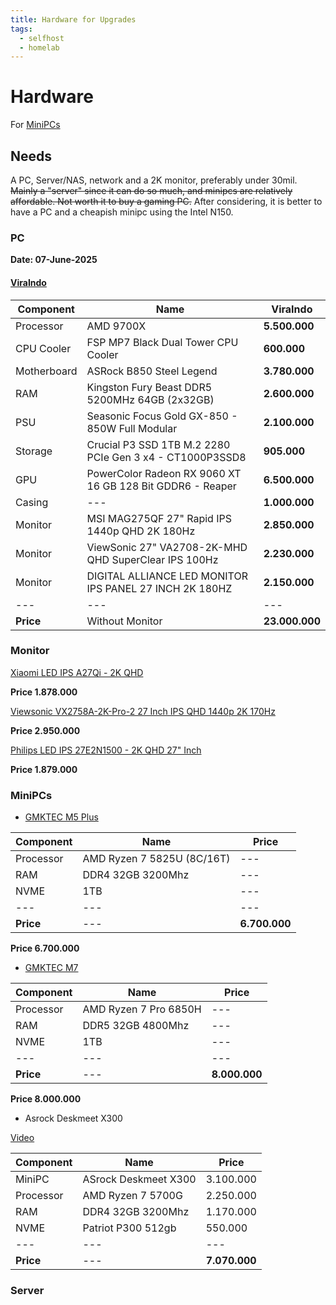 ```yaml
---
title: Hardware for Upgrades
tags:
  - selfhost
  - homelab
---
```


# Hardware

For [MiniPCs](./minipc.md)

## Needs

A PC, Server/NAS, network and a 2K monitor, preferably under 30mil.
~~Mainly a "server" since it can do so much, and minipcs are relatively affordable. Not worth it to buy a gaming PC.~~
After considering, it is better to have a PC and a cheapish minipc using the Intel N150.

### PC

**Date: 07-June-2025**

#### [ViraIndo](https://viraindo.com/)

| Component | Name | ViraIndo |
| --- | --- | --- |
| Processor | AMD 9700X | **5.500.000** |
| CPU Cooler | FSP MP7 Black Dual Tower CPU Cooler | **600.000** |
| Motherboard | ASRock B850 Steel Legend | **3.780.000** |
| RAM | Kingston Fury Beast DDR5 5200MHz 64GB (2x32GB) | **2.600.000** |
| PSU | Seasonic Focus Gold GX-850 - 850W Full Modular | **2.100.000** |
| Storage | Crucial P3 SSD 1TB M.2 2280 PCIe Gen 3 x4 - CT1000P3SSD8 | **905.000** |
| GPU | PowerColor Radeon RX 9060 XT 16 GB 128 Bit GDDR6 - Reaper | **6.500.000** |
| Casing | --- | **1.000.000** |
| Monitor | MSI MAG275QF 27" Rapid IPS 1440p QHD 2K 180Hz | **2.850.000** |
| Monitor | ViewSonic 27" VA2708-2K-MHD QHD SuperClear IPS 100Hz | **2.230.000** |
| Monitor | DIGITAL ALLIANCE LED MONITOR IPS PANEL 27 INCH 2K 180HZ | **2.150.000** |
| --- | --- | --- |
| **Price** | Without Monitor | **23.000.000** |


### Monitor
[Xiaomi LED IPS A27Qi - 2K QHD](https://www.tokopedia.com/tokobaruofficial/monitor-xiaomi-led-ips-a27qi-2k-qhd-27-inch-garansi-resmi-3-tahun-1730909484614190427?extParam=ivf%3Dfalse%26keyword%3D2k+monitor+27+inch%26search_id%3D20250523172833FD2050BBFFF0ED154PON%26src%3Dsearch&t_id=1748021321878&t_st=1&t_pp=search_result&t_efo=search_pure_goods_card&t_ef=goods_search&t_sm=&t_spt=search_result)

**Price 1.878.000**

[Viewsonic VX2758A-2K-Pro-2 27 Inch IPS QHD 1440p 2K 170Hz](https://www.tokopedia.com/abditama-official/monitor-led-viewsonic-vx2758a-2k-pro-2-27-ips-1440p-qhd-170hz-ergo-vx2758a-2k-pro2-seller?extParam=ivf%3Dtrue%26keyword%3D2k+monitor+27+inch%26search_id%3D20250523172833FD2050BBFFF0ED154PON%26src%3Dsearch%26whid%3D41808&t_id=1748021393932&t_st=1&t_pp=search_result&t_efo=search_pure_goods_card&t_ef=goods_search&t_sm=&t_spt=search_result)

**Price 2.950.000**

[Philips LED IPS 27E2N1500 - 2K QHD 27" Inch](https://www.tokopedia.com/jayapc/monitor-philips-led-ips-27e2n1500-2k-qhd-27-inch?extParam=ivf%3Dfalse%26keyword%3D2k+monitor+27+inch%26search_id%3D20250523172833FD2050BBFFF0ED154PON%26src%3Dsearch&t_id=1748021511446&t_st=1&t_pp=search_result&t_efo=search_pure_goods_card&t_ef=goods_search&t_sm=&t_spt=search_result)

**Price 1.879.000**

### MiniPCs

- [GMKTEC M5 Plus](https://www.tokopedia.com/gmktecminipc/mini-pc-amd-ryzen-7-5825u-gmktec-m5-plus-16gb-ram-ddr4-512-ssd-nvme-windows-11-pro-1730786125027247972?extParam=ivf%3Dfalse%26keyword%3Dgmktec+m5+plus%26search_id%3D20250514140011E99F3F53DAD4C111DR6X%26src%3Dsearch&t_id=1747231038629&t_st=3&t_pp=search_result&t_efo=search_pure_goods_card&t_ef=goods_search&t_sm=&t_spt=search_result)

| Component | Name | Price |
|--- | --- | --- |
| Processor | AMD Ryzen 7 5825U (8C/16T) | --- |
| RAM | DDR4 32GB 3200Mhz | --- |
| NVME | 1TB | ---|
| --- | --- | --- |
| **Price** | --- | **6.700.000** |

**Price 6.700.000**

- [GMKTEC M7](https://www.tokopedia.com/gmktecminipc/mini-pc-gaming-amd-ryzen-7-6850h-gmktec-m7-16gb-ddr5-512gb-ssd-nvme-windows-11-pro-ori-1730995782325274468?extParam=src%3Dshop%26whid%3D18156184&aff_unique_id=&channel=others&chain_key=)

| Component | Name | Price |
|--- | --- | --- |
| Processor | AMD Ryzen 7 Pro 6850H | --- |
| RAM | DDR5 32GB 4800Mhz | --- |
| NVME | 1TB | ---|
| --- | --- | --- |
| **Price** | --- | **8.000.000** |

**Price 8.000.000**

- Asrock Deskmeet X300

[Video](https://www.youtube.com/watch?v=PEGnwOB0OHM)

| Component | Name | Price |
|--- | --- | --- |
| MiniPC | ASrock Deskmeet X300 | 3.100.000 |
| Processor | AMD Ryzen 7 5700G | 2.250.000 |
| RAM | DDR4 32GB 3200Mhz | 1.170.000 |
| NVME | Patriot P300 512gb | 550.000 |
| --- | --- | --- |
| **Price** | --- | **7.070.000** |


### Server
